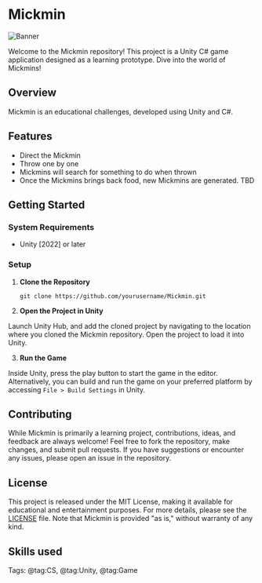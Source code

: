 # Mickmin

![Banner](GitHubBanner.png)

Welcome to the Mickmin repository! This project is a Unity C# game application designed as a learning prototype. Dive into the world of Mickmins!

## Overview

Mickmin is an educational challenges, developed using Unity and C#.

## Features
- Direct the Mickmin
- Throw one by one
- Mickmins will search for something to do when thrown
- Once the Mickmins brings back food, new Mickmins are generated.
TBD

## Getting Started

### System Requirements

- Unity [2022] or later


### Setup

1. **Clone the Repository**

   ```
   git clone https://github.com/yourusername/Mickmin.git
   ```

2. **Open the Project in Unity**

Launch Unity Hub, and add the cloned project by navigating to the location where you cloned the Mickmin repository. Open the project to load it into Unity.

3. **Run the Game**

Inside Unity, press the play button to start the game in the editor. Alternatively, you can build and run the game on your preferred platform by accessing `File > Build Settings` in Unity.

## Contributing

While Mickmin is primarily a learning project, contributions, ideas, and feedback are always welcome! Feel free to fork the repository, make changes, and submit pull requests. If you have suggestions or encounter any issues, please open an issue in the repository.

## License

This project is released under the MIT License, making it available for educational and entertainment purposes. For more details, please see the [LICENSE](LICENSE) file. Note that Mickmin is provided "as is," without warranty of any kind.


## Skills used
Tags: @tag:CS, @tag:Unity, @tag:Game


